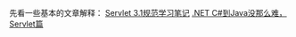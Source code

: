 先看一些基本的文章解释：
[Servlet 3.1规范学习笔记](http://www.hollischuang.com/archives/849)
[.NET C#到Java没那么难，Servlet篇](http://www.cnblogs.com/rabbityi/p/7080568.html)
